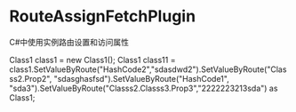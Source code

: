 # RouteAssignFetchPlugin
C#中使用实例路由设置和访问属性

  Class1 class1 = new Class1();
  Class1 class11 = class1.SetValueByRoute("HashCode2","sdasdwd2").SetValueByRoute("Classs2.Prop2", "sdasghasfsd").SetValueByRoute("HashCode1", "sda3").SetValueByRoute("Classs2.Classs3.Prop3","2222223213sda") as Class1;
